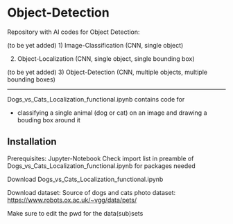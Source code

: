 # Object-Detection

Repository with AI codes for Object Detection:

(to be yet added) 1) Image-Classification (CNN, single object)

2) Object-Localization (CNN,  single object, single bounding box)

(to be yet added) 3) Object-Detection (CNN, multiple objects, multiple bounding boxes)

---------------------------------------------------


Dogs_vs_Cats_Localization_functional.ipynb contains code for
  - classifying a single animal (dog or cat) on an image and drawing a bouding box around it
  
  
## Installation

Prerequisites:
Jupyter-Notebook
Check import list in preamble of Dogs_vs_Cats_Localization_functional.ipynb for packages needed



Download Dogs_vs_Cats_Localization_functional.ipynb 

Download dataset:
Source of dogs and cats photo dataset: https://www.robots.ox.ac.uk/~vgg/data/pets/

Make sure to edit the pwd for the data(sub)sets

